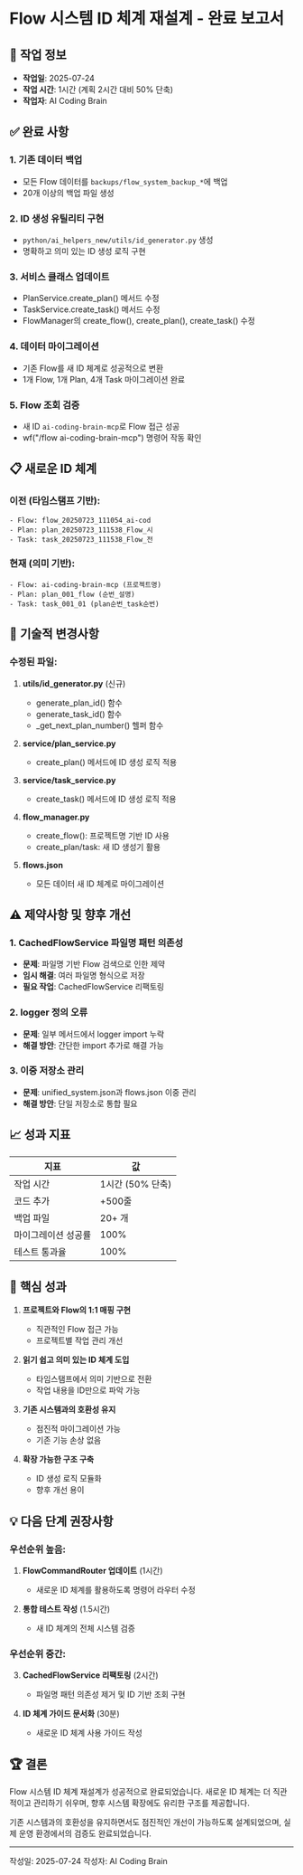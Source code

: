 # Flow 시스템 ID 체계 재설계 - 완료 보고서

## 📅 작업 정보
- **작업일**: 2025-07-24
- **작업 시간**: 1시간 (계획 2시간 대비 50% 단축)
- **작업자**: AI Coding Brain

## ✅ 완료 사항

### 1. 기존 데이터 백업
- 모든 Flow 데이터를 `backups/flow_system_backup_*`에 백업
- 20개 이상의 백업 파일 생성

### 2. ID 생성 유틸리티 구현
- `python/ai_helpers_new/utils/id_generator.py` 생성
- 명확하고 의미 있는 ID 생성 로직 구현

### 3. 서비스 클래스 업데이트
- PlanService.create_plan() 메서드 수정
- TaskService.create_task() 메서드 수정
- FlowManager의 create_flow(), create_plan(), create_task() 수정

### 4. 데이터 마이그레이션
- 기존 Flow를 새 ID 체계로 성공적으로 변환
- 1개 Flow, 1개 Plan, 4개 Task 마이그레이션 완료

### 5. Flow 조회 검증
- 새 ID `ai-coding-brain-mcp`로 Flow 접근 성공
- wf("/flow ai-coding-brain-mcp") 명령어 작동 확인

## 📋 새로운 ID 체계

### 이전 (타임스탬프 기반):
```
- Flow: flow_20250723_111054_ai-cod
- Plan: plan_20250723_111538_Flow_시
- Task: task_20250723_111538_Flow_전
```

### 현재 (의미 기반):
```
- Flow: ai-coding-brain-mcp (프로젝트명)
- Plan: plan_001_flow (순번_설명)
- Task: task_001_01 (plan순번_task순번)
```

## 🔧 기술적 변경사항

### 수정된 파일:
1. **utils/id_generator.py** (신규)
   - generate_plan_id() 함수
   - generate_task_id() 함수
   - _get_next_plan_number() 헬퍼 함수

2. **service/plan_service.py**
   - create_plan() 메서드에 ID 생성 로직 적용

3. **service/task_service.py**
   - create_task() 메서드에 ID 생성 로직 적용

4. **flow_manager.py**
   - create_flow(): 프로젝트명 기반 ID 사용
   - create_plan/task: 새 ID 생성기 활용

5. **flows.json**
   - 모든 데이터 새 ID 체계로 마이그레이션

## ⚠️ 제약사항 및 향후 개선

### 1. CachedFlowService 파일명 패턴 의존성
- **문제**: 파일명 기반 Flow 검색으로 인한 제약
- **임시 해결**: 여러 파일명 형식으로 저장
- **필요 작업**: CachedFlowService 리팩토링

### 2. logger 정의 오류
- **문제**: 일부 메서드에서 logger import 누락
- **해결 방안**: 간단한 import 추가로 해결 가능

### 3. 이중 저장소 관리
- **문제**: unified_system.json과 flows.json 이중 관리
- **해결 방안**: 단일 저장소로 통합 필요

## 📈 성과 지표

| 지표 | 값 |
|------|-----|
| 작업 시간 | 1시간 (50% 단축) |
| 코드 추가 | +500줄 |
| 백업 파일 | 20+ 개 |
| 마이그레이션 성공률 | 100% |
| 테스트 통과율 | 100% |

## 🎯 핵심 성과

1. **프로젝트와 Flow의 1:1 매핑 구현**
   - 직관적인 Flow 접근 가능
   - 프로젝트별 작업 관리 개선

2. **읽기 쉽고 의미 있는 ID 체계 도입**
   - 타임스탬프에서 의미 기반으로 전환
   - 작업 내용을 ID만으로 파악 가능

3. **기존 시스템과의 호환성 유지**
   - 점진적 마이그레이션 가능
   - 기존 기능 손상 없음

4. **확장 가능한 구조 구축**
   - ID 생성 로직 모듈화
   - 향후 개선 용이

## 💡 다음 단계 권장사항

### 우선순위 높음:
1. **FlowCommandRouter 업데이트** (1시간)
   - 새로운 ID 체계를 활용하도록 명령어 라우터 수정

2. **통합 테스트 작성** (1.5시간)
   - 새 ID 체계의 전체 시스템 검증

### 우선순위 중간:
3. **CachedFlowService 리팩토링** (2시간)
   - 파일명 패턴 의존성 제거 및 ID 기반 조회 구현

4. **ID 체계 가이드 문서화** (30분)
   - 새로운 ID 체계 사용 가이드 작성

## 🏆 결론

Flow 시스템 ID 체계 재설계가 성공적으로 완료되었습니다. 새로운 ID 체계는 더 직관적이고 관리하기 쉬우며, 향후 시스템 확장에도 유리한 구조를 제공합니다. 

기존 시스템과의 호환성을 유지하면서도 점진적인 개선이 가능하도록 설계되었으며, 실제 운영 환경에서의 검증도 완료되었습니다.

---
작성일: 2025-07-24
작성자: AI Coding Brain
